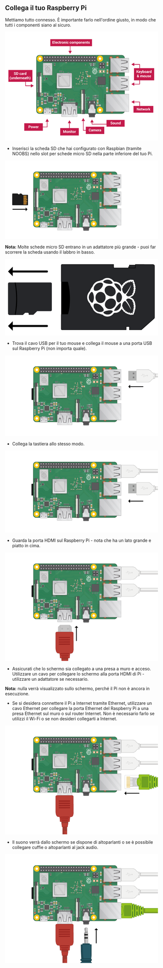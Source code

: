 ## Collega il tuo Raspberry Pi

Mettiamo tutto connesso. È importante farlo nell'ordine giusto, in modo che tutti i componenti siano al sicuro.

![connessioni pi](images/pi-labelled.png)

+ Inserisci la scheda SD che hai configurato con Raspbian (tramite NOOBS) nello slot per schede micro SD nella parte inferiore del tuo Pi. 

![scheda SD](images/pi-sd.png)

**Nota:** Molte schede micro SD entrano in un adattatore più grande - puoi far scorrere la scheda usando il labbro in basso.

![titolare della carta sd](images/sd-card-holder.png)

+ Trova il cavo USB per il tuo mouse e collega il mouse a una porta USB sul Raspberry Pi (non importa quale).

![topo](images/pi-mouse.png)

+ Collega la tastiera allo stesso modo.

![tastiera](images/pi-keyboard.png)

+ Guarda la porta HDMI sul Raspberry Pi - nota che ha un lato grande e piatto in cima.

![hdmi](images/pi-hdmi.png)

+ Assicurati che lo schermo sia collegato a una presa a muro e acceso. Utilizzare un cavo per collegare lo schermo alla porta HDMI di Pi - utilizzare un adattatore se necessario.

**Nota:** nulla verrà visualizzato sullo schermo, perché il Pi non è ancora in esecuzione.

+ Se si desidera connettere il Pi a Internet tramite Ethernet, utilizzare un cavo Ethernet per collegare la porta Ethernet del Raspberry Pi a una presa Ethernet sul muro o sul router Internet. Non è necessario farlo se utilizzi il Wi-Fi o se non desideri collegarti a Internet.

![ethernet](images/pi-ethernet.png)

+ Il suono verrà dallo schermo se dispone di altoparlanti o se è possibile collegare cuffie o altoparlanti al jack audio.

![cuffie](images/pi-headphones.png)